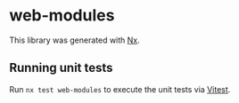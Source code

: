 # web-modules

This library was generated with [Nx](https://nx.dev).

## Running unit tests

Run `nx test web-modules` to execute the unit tests via [Vitest](https://vitest.dev/).
